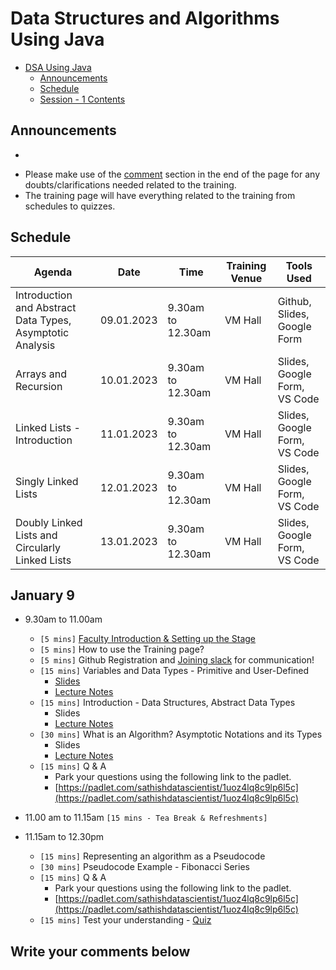 # Data Structures and Algorithms Using Java

- [DSA Using Java](#dsa-using-java)
  - [Announcements](#announcements)
  - [Schedule](#schedule)
  - [Session - 1 Contents](#january-1)

## Announcements

<script>
  var countDownDate = new Date("Jan 09, 2023 09:30:00").getTime();
  var myfunc = setInterval(function() {
    var now = new Date().getTime();
    var timeleft = countDownDate - now;
        
    // Calculating the days, hours, minutes and seconds left
    var days = Math.floor(timeleft / (1000 * 60 * 60 * 24));
    var hours = Math.floor((timeleft % (1000 * 60 * 60 * 24)) / (1000 * 60 * 60));
    var minutes = Math.floor((timeleft % (1000 * 60 * 60)) / (1000 * 60));
    var seconds = Math.floor((timeleft % (1000 * 60)) / 1000);

    document.getElementById("time").innerHTML = 'The Training starts in ' + days + ' days ' + hours + ' hours ' + minutes + ' minutes ' + seconds + ' seconds <br /> <br />';
  },1000);
</script>

<div>
  <ul>
    <li id='time'></li>
  </ul>
</div>

- Please make use of the [comment](#write-your-comments-below) section in the end of the page for any doubts/clarifications needed related to the training.
- The training page will have everything related to the training from schedules to quizzes.

## Schedule

| Agenda                                                    | Date       | Time              | Training Venue | Tools Used                   |
| --------------------------------------------------------- | ---------- | ----------------- | -------------- | ---------------------------- |
| Introduction and Abstract Data Types, Asymptotic Analysis | 09.01.2023 | 9.30am to 12.30am | VM Hall        | Github, Slides, Google Form  |
| Arrays and Recursion                                      | 10.01.2023 | 9.30am to 12.30am | VM Hall        | Slides, Google Form, VS Code |
| Linked Lists - Introduction                               | 11.01.2023 | 9.30am to 12.30am | VM Hall        | Slides, Google Form, VS Code |
| Singly Linked Lists                                       | 12.01.2023 | 9.30am to 12.30am | VM Hall        | Slides, Google Form, VS Code |
| Doubly Linked Lists and Circularly Linked Lists           | 13.01.2023 | 9.30am to 12.30am | VM Hall        | Slides, Google Form, VS Code |

## January 9

- 9.30am to 11.00am

  - `[5 mins]` [Faculty Introduction & Setting up the Stage](faculty.md)
  - `[5 mins]` How to use the Training page?
  - `[5 mins]` Github Registration and [Joining slack](https://join.slack.com/t/rvscas-workspace/shared_invite/zt-1mss74s1x-4hZOxPeIpd1Tp2mQXxipOg) for communication!
  - `[15 mins]` Variables and Data Types - Primitive and User-Defined
    - [Slides]()
    - [Lecture Notes](./lectureNotes/variables-datatypes.md)
  - `[15 mins]` Introduction - Data Structures, Abstract Data Types
    - Slides
    - [Lecture Notes](./lectureNotes/data-structures-abstract-data-types.md)
  - `[30 mins]` What is an Algorithm? Asymptotic Notations and its Types
    - Slides
    - [Lecture Notes]()
  - `[15 mins]` Q & A
    - Park your questions using the following link to the padlet.
    - [https://padlet.com/sathishdatascientist/1uoz4lq8c9lp6l5c](https://padlet.com/sathishdatascientist/1uoz4lq8c9lp6l5c)

- 11.00 am to 11.15am `[15 mins - Tea Break & Refreshments]`

- 11.15am to 12.30pm
  - `[15 mins]` Representing an algorithm as a Pseudocode
  - `[30 mins]` Pseudocode Example - Fibonacci Series
  - `[15 mins]` Q & A
    - Park your questions using the following link to the padlet.
    - [https://padlet.com/sathishdatascientist/1uoz4lq8c9lp6l5c](https://padlet.com/sathishdatascientist/1uoz4lq8c9lp6l5c)
  - `[15 mins]` Test your understanding - [Quiz](https://forms.gle/VQDWiFv6GxRRofS69)

<!-- ## Pattern of the Test

| Section           | Questions    | Time    |
| ----------------- | ------------ | ------- |
| Programming Logic | 10 Questions | 15 Mins |
| Hands-On Coding   | 1 Question   | 15 Mins |
| Hands-On Coding   | 1 Questions  | 30 Mins | -->

## Write your comments below

<script 
        async
        src="https://utteranc.es/client.js"
        repo="casrvs/casrvs.github.io"
        issue-term="title"
        theme="github-light"
        crossorigin="anonymous"
></script>
